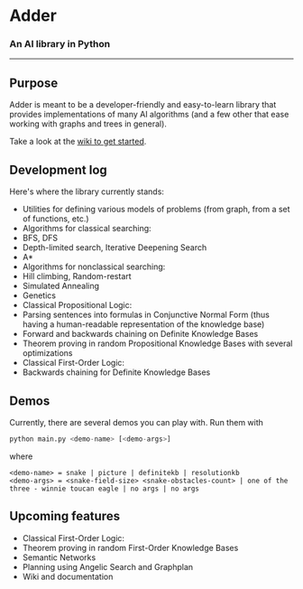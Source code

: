 # Adder
### An AI library in Python
---------
## Purpose
Adder is meant to be a developer-friendly and easy-to-learn library that provides implementations of many AI algorithms (and a few other that ease working with graphs and trees in general).

Take a look at the [wiki to get started][wiki].

## Development log
Here's where the library currently stands:

* Utilities for defining various models of problems (from graph, from a set of functions, etc.)
* Algorithms for classical searching:
 * BFS, DFS
 * Depth-limited search, Iterative Deepening Search
 * A\*
* Algorithms for nonclassical searching:
 * Hill climbing, Random-restart
 * Simulated Annealing
 * Genetics
* Classical Propositional Logic:
 * Parsing sentences into formulas in Conjunctive Normal Form (thus having a human-readable representation of the knowledge base)
 * Forward and backwards chaining on Definite Knowledge Bases
 * Theorem proving in random Propositional Knowledge Bases with several optimizations
* Classical First-Order Logic:
 * Backwards chaining for Definite Knowledge Bases

## Demos
Currently, there are several demos you can play with. Run them with 
```python
python main.py <demo-name> [<demo-args>]
```
where
```
<demo-name> = snake | picture | definitekb | resolutionkb
<demo-args> = <snake-field-size> <snake-obstacles-count> | one of the three - winnie toucan eagle | no args | no args
```

## Upcoming features

* Classical First-Order Logic:
 * Theorem proving in random First-Order Knowledge Bases
* Semantic Networks
* Planning using Angelic Search and Graphplan
* Wiki and documentation


[wiki]: https://github.com/NikolaDimitroff/Adder/wiki
